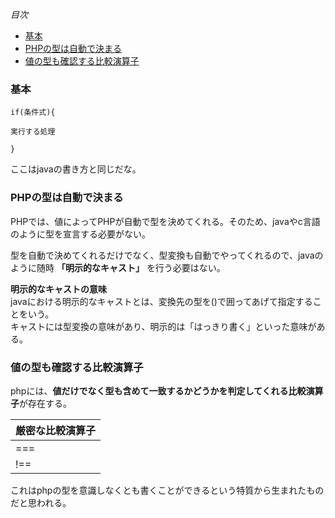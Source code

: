 *目次*
* [基本](#基本)
* [PHPの型は自動で決まる](#PHPの型は自動で決まる)
* [値の型も確認する比較演算子](#値の型も確認する比較演算子)

### 基本

    if(条件式){

    実行する処理

    }

ここはjavaの書き方と同じだな。

### PHPの型は自動で決まる

PHPでは、値によってPHPが自動で型を決めてくれる。そのため、javaやc言語のように型を宣言する必要がない。

型を自動で決めてくれるだけでなく、型変換も自動でやってくれるので、javaのように随時 **「明示的なキャスト」** を行う必要はない。

**明示的なキャストの意味**  
javaにおける明示的なキャストとは、変換先の型を()で囲ってあげて指定することをいう。  
キャストには型変換の意味があり、明示的は「はっきり書く」といった意味がある。  

### 値の型も確認する比較演算子

phpには、**値だけでなく型も含めて一致するかどうかを判定してくれる比較演算子**が存在する。 

|厳密な比較演算子|
|-|
|===|
|!==|

これはphpの型を意識しなくとも書くことができるという特質から生まれたものだと思われる。



